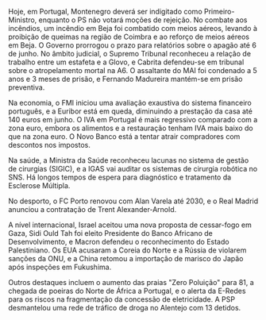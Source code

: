 Hoje, em Portugal, Montenegro deverá ser indigitado como Primeiro-Ministro, enquanto o PS não votará moções de rejeição. No combate aos incêndios, um incêndio em Beja foi combatido com meios aéreos, levando à proibição de queimas na região de Coimbra e ao reforço de meios aéreos em Beja. O Governo prorrogou o prazo para relatórios sobre o apagão até 6 de junho. No âmbito judicial, o Supremo Tribunal reconheceu a relação de trabalho entre um estafeta e a Glovo, e Cabrita defendeu-se em tribunal sobre o atropelamento mortal na A6. O assaltante do MAI foi condenado a 5 anos e 3 meses de prisão, e Fernando Madureira mantém-se em prisão preventiva.

Na economia, o FMI iniciou uma avaliação exaustiva do sistema financeiro português, e a Euribor está em queda, diminuindo a prestação da casa até 140 euros em junho. O IVA em Portugal é mais regressivo comparado com a zona euro, embora os alimentos e a restauração tenham IVA mais baixo do que na zona euro. O Novo Banco está a tentar atrair compradores com descontos nos impostos.

Na saúde, a Ministra da Saúde reconheceu lacunas no sistema de gestão de cirurgias (SIGIC), e a IGAS vai auditar os sistemas de cirurgia robótica no SNS. Há longos tempos de espera para diagnóstico e tratamento da Esclerose Múltipla.

No desporto, o FC Porto renovou com Alan Varela até 2030, e o Real Madrid anunciou a contratação de Trent Alexander-Arnold.

A nível internacional, Israel aceitou uma nova proposta de cessar-fogo em Gaza, Sidi Ould Tah foi eleito Presidente do Banco Africano de Desenvolvimento, e Macron defendeu o reconhecimento do Estado Palestiniano. Os EUA acusaram a Coreia do Norte e a Rússia de violarem sanções da ONU, e a China retomou a importação de marisco do Japão após inspeções em Fukushima.

Outros destaques incluem o aumento das praias "Zero Poluição" para 81, a chegada de poeiras do Norte de África a Portugal, e o alerta da E-Redes para os riscos na fragmentação da concessão de eletricidade. A PSP desmantelou uma rede de tráfico de droga no Alentejo com 13 detidos.